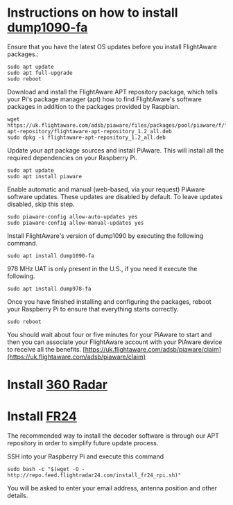 # Instructions on how to install [dump1090-fa](https://uk.flightaware.com/adsb/piaware/install)


Ensure that you have the latest OS updates before you install FlightAware packages.:
```
sudo apt update
sudo apt full-upgrade
sudo reboot
```

Download and install the FlightAware APT repository package, which tells your Pi's package manager (apt) how to find FlightAware's software packages in addition to the packages provided by Raspbian.
```
wget https://uk.flightaware.com/adsb/piaware/files/packages/pool/piaware/f/flightaware-apt-repository/flightaware-apt-repository_1.2_all.deb
sudo dpkg -i flightaware-apt-repository_1.2_all.deb
```

Update your apt package sources and install PiAware. This will install all the required dependencies on your Raspberry Pi.
```
sudo apt update
sudo apt install piaware
```

Enable automatic and manual (web-based, via your request) PiAware software updates. These updates are disabled by default. To leave updates disabled, skip this step.
```
sudo piaware-config allow-auto-updates yes
sudo piaware-config allow-manual-updates yes
```

Install FlightAware's version of dump1090 by executing the following command.
```
sudo apt install dump1090-fa
```

978 MHz UAT is only present in the U.S., if you need it execute the following.
```
sudo apt install dump978-fa
```

Once you have finished installing and configuring the packages, reboot your Raspberry Pi to ensure that everything starts correctly.
```
sudo reboot
```

You should wait about four or five minutes for your PiAware to start and then you can associate your FlightAware account with your PiAware device to receive all the benefits.
[https://uk.flightaware.com/adsb/piaware/claim](https://uk.flightaware.com/adsb/piaware/claim)

# Install [360 Radar](http://radar.lowflyingwales.co.uk/installing-and-using-a-dvb-t-dongle-on-a-raspberry-pi/)

# Install [FR24](https://forum.flightradar24.com/forum/radar-forums/flightradar24-feeding-data-to-flightradar24/8950-new-flightradar24-feeding-software-for-raspberry-pie?8908-New-Flightradar24-feeding-software-for-Raspberry-Pie=#post66479)

The recommended way to install the decoder software is through our APT repository in order to simplify future update process.

SSH into your Raspberry Pi and execute this command
```
sudo bash -c "$(wget -O - http://repo.feed.flightradar24.com/install_fr24_rpi.sh)"
```

You will be asked to enter your email address, antenna position and other details.
